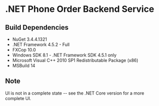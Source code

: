 # .NET Phone Order Backend Service

## Build Dependencies

* NuGet 3.4.4.1321
* .NET Framework 4.5.2 - Full
* FXCop 10.0
* Windows SDK 8.1 - .NET Framework SDK 4.5.1 only
* Microsoft Visual C++ 2010 SP1 Redistributable Package (x86)
* MSBuild 14

## Note

UI is not in a complete state -- see the .NET Core version for a more complete UI.

